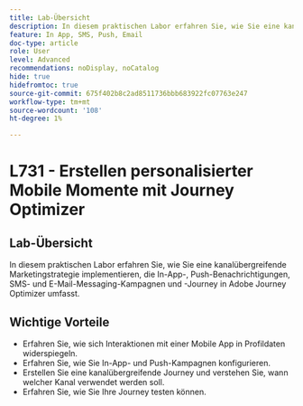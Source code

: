 ```yaml
---
title: Lab-Übersicht
description: In diesem praktischen Labor erfahren Sie, wie Sie eine kanalübergreifende Marketingstrategie implementieren, die In-App-, Push-Benachrichtigungen, SMS- und E-Mail-Messaging-Kampagnen und -Journey in Adobe Journey Optimizer umfasst.
feature: In App, SMS, Push, Email
doc-type: article
role: User
level: Advanced
recommendations: noDisplay, noCatalog
hide: true
hidefromtoc: true
source-git-commit: 675f402b8c2ad8511736bbb683922fc07763e247
workflow-type: tm+mt
source-wordcount: '108'
ht-degree: 1%

---
```



# L731 - Erstellen personalisierter Mobile Momente mit Journey Optimizer

## Lab-Übersicht

In diesem praktischen Labor erfahren Sie, wie Sie eine kanalübergreifende Marketingstrategie implementieren, die In-App-, Push-Benachrichtigungen, SMS- und E-Mail-Messaging-Kampagnen und -Journey in Adobe Journey Optimizer umfasst.

## Wichtige Vorteile

* Erfahren Sie, wie sich Interaktionen mit einer Mobile App in Profildaten widerspiegeln.
* Erfahren Sie, wie Sie In-App- und Push-Kampagnen konfigurieren.
* Erstellen Sie eine kanalübergreifende Journey und verstehen Sie, wann welcher Kanal verwendet werden soll.
* Erfahren Sie, wie Sie Ihre Journey testen können.
